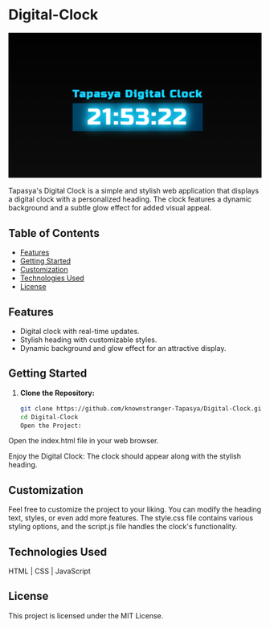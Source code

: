 # Digital-Clock

![Tapasya's Digital Clock](./preview.png)

Tapasya's Digital Clock is a simple and stylish web application that displays a digital clock with a personalized heading. The clock features a dynamic background and a subtle glow effect for added visual appeal.

## Table of Contents

- [Features](#features)
- [Getting Started](#getting-started)
- [Customization](#customization)
- [Technologies Used](#technologies-used)
- [License](#license)

## Features

- Digital clock with real-time updates.
- Stylish heading with customizable styles.
- Dynamic background and glow effect for an attractive display.

## Getting Started

1. **Clone the Repository:**
   ```bash
   git clone https://github.com/knownstranger-Tapasya/Digital-Clock.git
   cd Digital-Clock
   Open the Project:

Open the index.html file in your web browser.

Enjoy the Digital Clock:
The clock should appear along with the stylish heading.

## Customization
Feel free to customize the project to your liking. You can modify the heading text, styles, or even add more features. The style.css file contains various styling options, and the script.js file handles the clock's functionality.

## Technologies Used
HTML | CSS | JavaScript

## License
This project is licensed under the MIT License.
